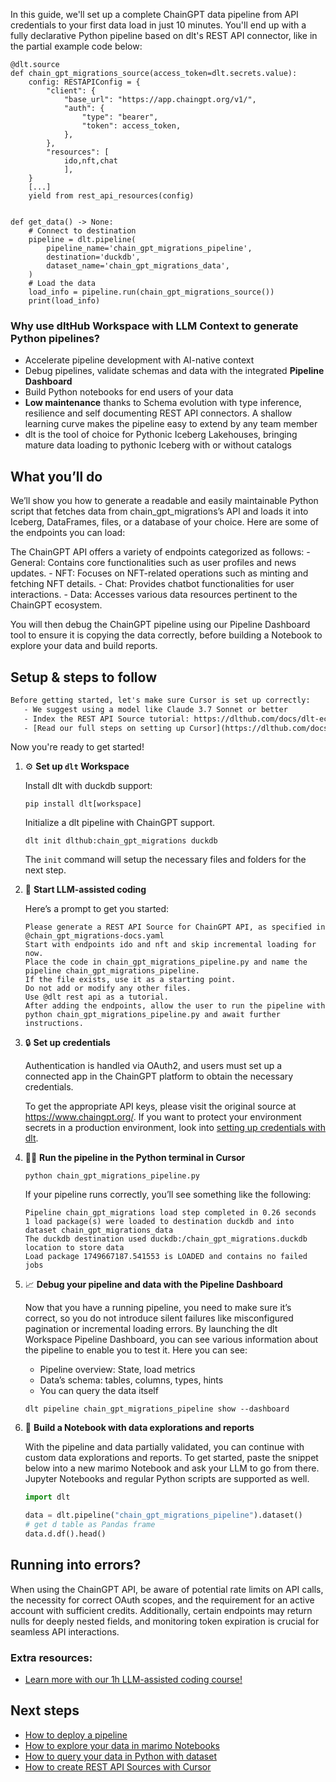 In this guide, we'll set up a complete ChainGPT data pipeline from API credentials to your first data load in just 10 minutes. You'll end up with a fully declarative Python pipeline based on dlt's REST API connector, like in the partial example code below:

```python-outcome
@dlt.source
def chain_gpt_migrations_source(access_token=dlt.secrets.value):
    config: RESTAPIConfig = {
        "client": {
            "base_url": "https://app.chaingpt.org/v1/",
            "auth": {
                "type": "bearer",
                "token": access_token,
            },
        },
        "resources": [
            ido,nft,chat
            ],
    }
    [...]
    yield from rest_api_resources(config)


def get_data() -> None:
    # Connect to destination
    pipeline = dlt.pipeline(
        pipeline_name='chain_gpt_migrations_pipeline',
        destination='duckdb',
        dataset_name='chain_gpt_migrations_data', 
    )
    # Load the data
    load_info = pipeline.run(chain_gpt_migrations_source())
    print(load_info) 
```

### Why use dltHub Workspace with LLM Context to generate Python pipelines?

- Accelerate pipeline development with AI-native context
- Debug pipelines, validate schemas and data with the integrated **Pipeline Dashboard**
- Build Python notebooks for end users of your data
- **Low maintenance** thanks to Schema evolution with type inference, resilience and self documenting REST API connectors. A shallow learning curve makes the pipeline easy to extend by any team member
- dlt is the tool of choice for Pythonic Iceberg Lakehouses, bringing mature data loading to pythonic Iceberg with or without catalogs

## What you’ll do

We’ll show you how to generate a readable and easily maintainable Python script that fetches data from chain_gpt_migrations’s API and loads it into Iceberg, DataFrames, files, or a database of your choice. Here are some of the endpoints you can load:

The ChainGPT API offers a variety of endpoints categorized as follows: - General: Contains core functionalities such as user profiles and news updates. - NFT: Focuses on NFT-related operations such as minting and fetching NFT details. - Chat: Provides chatbot functionalities for user interactions. - Data: Accesses various data resources pertinent to the ChainGPT ecosystem.

You will then debug the ChainGPT pipeline using our Pipeline Dashboard tool to ensure it is copying the data correctly, before building a Notebook to explore your data and build reports.

## Setup & steps to follow

```default
Before getting started, let's make sure Cursor is set up correctly:
   - We suggest using a model like Claude 3.7 Sonnet or better
   - Index the REST API Source tutorial: https://dlthub.com/docs/dlt-ecosystem/verified-sources/rest_api/ and add it to context as **@dlt rest api**
   - [Read our full steps on setting up Cursor](https://dlthub.com/docs/dlt-ecosystem/llm-tooling/cursor-restapi#23-configuring-cursor-with-documentation)
```

Now you're ready to get started!

1. ⚙️ **Set up `dlt` Workspace**
    
    Install dlt with duckdb support:
    ```shell
    pip install dlt[workspace]
    ```

    Initialize a dlt pipeline with ChainGPT support.
    ```shell
    dlt init dlthub:chain_gpt_migrations duckdb
    ```

    The `init` command will setup the necessary files and folders for the next step.
    
2. 🤠 **Start LLM-assisted coding**
    
    Here’s a prompt to get you started:
    
    ```prompt
    Please generate a REST API Source for ChainGPT API, as specified in @chain_gpt_migrations-docs.yaml 
    Start with endpoints ido and nft and skip incremental loading for now. 
    Place the code in chain_gpt_migrations_pipeline.py and name the pipeline chain_gpt_migrations_pipeline. 
    If the file exists, use it as a starting point. 
    Do not add or modify any other files. 
    Use @dlt rest api as a tutorial. 
    After adding the endpoints, allow the user to run the pipeline with python chain_gpt_migrations_pipeline.py and await further instructions.
    ```

    
3. 🔒 **Set up credentials** 
    
    Authentication is handled via OAuth2, and users must set up a connected app in the ChainGPT platform to obtain the necessary credentials.
    
    To get the appropriate API keys, please visit the original source at https://www.chaingpt.org/.
    If you want to protect your environment secrets in a production environment, look into [setting up credentials with dlt](https://dlthub.com/docs/walkthroughs/add_credentials).
    
4. 🏃‍♀️ **Run the pipeline in the Python terminal in Cursor**
    
    ```shell
    python chain_gpt_migrations_pipeline.py
    ```
    
    If your pipeline runs correctly, you’ll see something like the following:
    
    ```shell
    Pipeline chain_gpt_migrations load step completed in 0.26 seconds
    1 load package(s) were loaded to destination duckdb and into dataset chain_gpt_migrations_data
    The duckdb destination used duckdb:/chain_gpt_migrations.duckdb location to store data
    Load package 1749667187.541553 is LOADED and contains no failed jobs
    ```
    
5. 📈 **Debug your pipeline and data with the Pipeline Dashboard**

    Now that you have a running pipeline, you need to make sure it’s correct, so you do not introduce silent failures like misconfigured pagination or incremental loading errors. By launching the dlt Workspace Pipeline Dashboard, you can see various information about the pipeline to enable you to test it. Here you can see:
    - Pipeline overview: State, load metrics
    - Data’s schema: tables, columns, types, hints
    - You can query the data itself
    
    ```shell
    dlt pipeline chain_gpt_migrations_pipeline show --dashboard
    ```
    
6. 🐍 **Build a Notebook with data explorations and reports**

    With the pipeline and data partially validated, you can continue with custom data explorations and reports. To get started, paste the snippet below into a new marimo Notebook and ask your LLM to go from there. Jupyter Notebooks and regular Python scripts are supported as well.

    
    ```python
    import dlt

   data = dlt.pipeline("chain_gpt_migrations_pipeline").dataset()
   # get d table as Pandas frame
   data.d.df().head()
    ```

## Running into errors?

When using the ChainGPT API, be aware of potential rate limits on API calls, the necessity for correct OAuth scopes, and the requirement for an active account with sufficient credits. Additionally, certain endpoints may return nulls for deeply nested fields, and monitoring token expiration is crucial for seamless API interactions.

### Extra resources:

- [Learn more with our 1h LLM-assisted coding course!](https://www.youtube.com/watch?v=GGid70rnJuM)

## Next steps

- [How to deploy a pipeline](https://dlthub.com/docs/walkthroughs/deploy-a-pipeline)
- [How to explore your data in marimo Notebooks](https://dlthub.com/docs/general-usage/dataset-access/marimo)
- [How to query your data in Python with dataset](https://dlthub.com/docs/general-usage/dataset-access/dataset)
- [How to create REST API Sources with Cursor](https://dlthub.com/docs/dlt-ecosystem/llm-tooling/cursor-restapi)